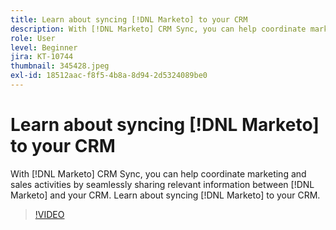 ```yaml
---
title: Learn about syncing [!DNL Marketo] to your CRM
description: With [!DNL Marketo] CRM Sync, you can help coordinate marketing and sales activities by seamlessly sharing relevant information between [!DNL Marketo] and your CRM. Learn about syncing [!DNL Marketo] to your CRM.
role: User
level: Beginner
jira: KT-10744
thumbnail: 345428.jpeg
exl-id: 18512aac-f8f5-4b8a-8d94-2d5324089be0
---
```

# Learn about syncing [!DNL Marketo] to your CRM

With [!DNL Marketo] CRM Sync, you can help coordinate marketing and sales activities by seamlessly sharing relevant information between [!DNL Marketo] and your CRM. Learn about syncing [!DNL Marketo] to your CRM.

>[!VIDEO](https://video.tv.adobe.com/v/345428/?quality=12&learn=on)
